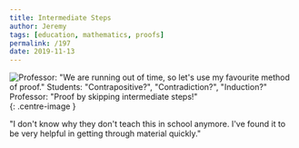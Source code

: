 ```yaml
---
title: Intermediate Steps
author: Jeremy
tags: [education, mathematics, proofs]
permalink: /197
date: 2019-11-13
---
```


![Professor: "We are running out of time, so let's use my favourite method of proof." Students: "Contrapositive?", "Contradiction?", "Induction?" Professor: "Proof by skipping intermediate steps!"](https://res.cloudinary.com/dh3hm8pb7/image/upload/c_scale,q_auto:best,w_615/v1535842782/Handwaving/Published/IntermediateSteps.png){: .centre-image }

"I don't know why they don't teach this in school anymore. I've found it to be very helpful in getting through material quickly."
